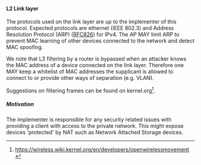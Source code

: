#### L2 Link layer

The protocols used on the link layer are up to the implementer of this protocol.
Expected protocols are
ethernet (IEEE 802.3)
and Address Resolution Protocol
(ARP) ([RFC826](https://www.ietf.org/rfc/rfc826.txt))
for IPv4.
The AP MAY
limit ARP to prevent MAC learning of other devices connected to the network
and detect MAC spoofing.

We note that L3 filtering by a router is bypassed when an attacker
knows the MAC address of a device connected on the link layer.
Therefore one MAY
keep a whitelist of MAC addresses the supplicant is allowed to connect to
or provide other ways of separation (e.g. VLAN).

Suggestions on filtering frames can be found on
kernel.org[^kernelonwlan].

[^kernelonwlan]: https://wireless.wiki.kernel.org/en/developers/openwirelessmovement



##### Motivation


The implementer is responsible for any security related issues with providing a client
with access to the private network.
This might expose devices 'protected' by NAT such as Network Attached Storage devices.


<!--
Larger networks have a VLAN per supplicant.
We could have a separate VLAN.
-->

